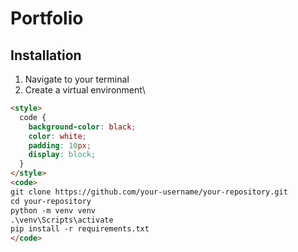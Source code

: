 # Portfolio

## Installation&#x20;

1. Navigate to your terminal
2. Create a virtual environment\

```html
<style>
  code {
    background-color: black;
    color: white;
    padding: 10px;
    display: block;
  }
</style>
<code>
git clone https://github.com/your-username/your-repository.git
cd your-repository
python -m venv venv
.\venv\Scripts\activate
pip install -r requirements.txt
</code>
